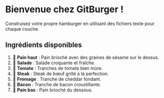 # Bienvenue chez GitBurger !

Construisez votre propre hamburger en utilisant des fichiers texte pour chaque couche.

## Ingrédients disponibles


1. 🥯 **Pain haut** : Pain brioché avec des graines de sésame sur le dessus.
2. 🥬 **Salade** : Salade croquante et fraîche.
3. 🍅 **Tomate** : Tranches de tomate bien mûre.
4. 🥩 **Steak** : Steak de bœuf grillé à la perfection.
5. 🧀 **Fromage** : Tranche de cheddar fondant.
6. 🥓 **Bacon** : Tranche de bacon croustillante.
7. 🍞 **Pain bas** : Pain brioché du dessous.

